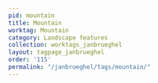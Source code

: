 ```yaml
---
pid: mountain
title: Mountain
worktag: Mountain
category: Landscape features
collection: worktags_janbrueghel
layout: tagpage_janbrueghel
order: '115'
permalink: "/janbrueghel/tags/mountain/"
---
```

